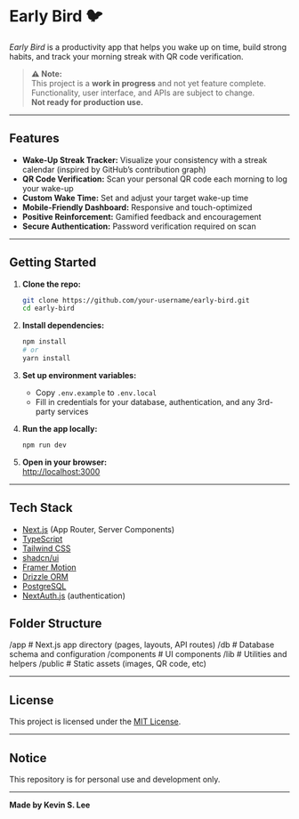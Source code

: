 # Early Bird 🐦

_Early Bird_ is a productivity app that helps you wake up on time, build strong habits, and track your morning streak with QR code verification.

> **⚠️ Note:**  
> This project is a **work in progress** and not yet feature complete.  
> Functionality, user interface, and APIs are subject to change.  
> **Not ready for production use.**

---

## Features

- **Wake-Up Streak Tracker:** Visualize your consistency with a streak calendar (inspired by GitHub’s contribution graph)
- **QR Code Verification:** Scan your personal QR code each morning to log your wake-up
- **Custom Wake Time:** Set and adjust your target wake-up time
- **Mobile-Friendly Dashboard:** Responsive and touch-optimized
- **Positive Reinforcement:** Gamified feedback and encouragement
- **Secure Authentication:** Password verification required on scan

---

## Getting Started

1. **Clone the repo:**

   ```bash
   git clone https://github.com/your-username/early-bird.git
   cd early-bird
   ```

2. **Install dependencies:**

   ```bash
   npm install
   # or
   yarn install
   ```

3. **Set up environment variables:**

   - Copy `.env.example` to `.env.local`
   - Fill in credentials for your database, authentication, and any 3rd-party services

4. **Run the app locally:**

   ```bash
   npm run dev
   ```

5. **Open in your browser:**  
   [http://localhost:3000](http://localhost:3000)

---

## Tech Stack

- [Next.js](https://nextjs.org/) (App Router, Server Components)
- [TypeScript](https://www.typescriptlang.org/)
- [Tailwind CSS](https://tailwindcss.com/)
- [shadcn/ui](https://ui.shadcn.com/)
- [Framer Motion](https://www.framer.com/motion/)
- [Drizzle ORM](https://orm.drizzle.team/)
- [PostgreSQL](https://www.postgresql.org/)
- [NextAuth.js](https://next-auth.js.org/) (authentication)

## Folder Structure

/app # Next.js app directory (pages, layouts, API routes)
/db # Database schema and configuration
/components # UI components
/lib # Utilities and helpers
/public # Static assets (images, QR code, etc)

---

## License

This project is licensed under the [MIT License](LICENSE).

---

## Notice

This repository is for personal use and development only.

---

**Made by Kevin S. Lee**

